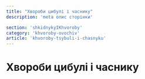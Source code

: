 ```yaml
---
title: "Хвороби цибулі і часнику"
description: 'meta опис сторінки'

section: 'shkidnykyIKhvoroby'
category: 'khvoroby-ovochiv'
article: 'khvoroby-tsybuli-i-chasnyku'
---
```


# Хвороби цибулі і часнику
